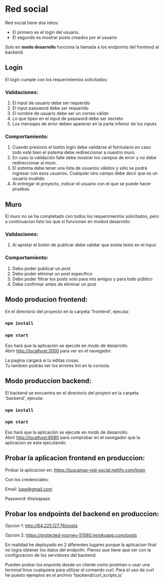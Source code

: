 # Red social

Red social tiene dos retos:
- El primero es el login del usuario.
- El segundo es mostrar posts creados por el usuario

Solo en **modo desarrollo** funciona la llamada a los endpoints del frontend al backend.

## Login
El login cumple con los requerimientos solicitados:

### Validaciones:
1. El input de usuario debe ser requerido
2. El input password debe ser requerido
3. El nombre de usuario debe ser un correo válido
4. Lo que tipeo en el input de password debe ser secreto
5. Los mensajes de error deben aparecer en la parte inferior
de los inputs
### Comportamiento:
1. Cuando presiono el botón login debe validarse el
formulario en caso todo esté bien el sistema debe
redireccionar a nuestro muro.
2. En caso la validación falle debe mostrar los campos de
error y no debe redireccionar al muro.
3. El sistema debe tener una lista de usuarios válidos y sólo
se podrá ingresar con esos usuarios. Cualquier otro
campo debe decir que es un usuario inválido.
4. Al entregar el proyecto, indicar el usuario con el que se
puede hacer pruebas.

## Muro
El muro no se ha completado con todos los requerimientos solicitados, pero a continuacion listo los que si funcionan en modod desarrollo:
### Validaciones:
1. Al apretar el botón de publicar debe validar
que exista texto en el input.
### Comportamiento:
1. Debo poder publicar un post
2. Debo poder eliminar un post específico
3. Debo poder filtrar los posts solo para mis
amigos y para todo público
4. Debe confirmar antes de eliminar un post

## Modo producion frontend:
En el directorio del proyecto en la carpeta 'frontend', ejecuta:

### `npm install`
### `npm start`

Eso hará que la aplicación se ejecute en modo de desarrollo. <br />
Abrir [http://localhost:3000](http://localhost:3000) para ver en el navegador.

La pagina cargará si tu editas cosas.<br />
Tu tambien podrás ver los errores lint en la consola.

## Modo produccion backend:
El backend se encuentra en el directorio del proyect en la carpeta 'backend', ejecuta:

### `npm install`
### `npm start`

Eso hará que la aplicación se ejecute en modo de desarrollo. <br />
Abrir [http://localhost:8080](http://localhost:8080) para comprobar en el navegador que la aplicacion se esta ejecutando.


## Probar la aplicacion frontend en produccion:
Probar la aplicacion en:
https://luucamay-red-social.netlify.com/login

Con los credenciales:

Email: lupe@gmail.com

Password: thisisapass

## Probar los endpoints del backend en produccion:
Opcion 1: http://64.225.127.76/posts

Opcion 2: https://protected-journey-51580.herokuapp.com/posts

En realidad he deployado en 2 diferentes lugares porque la aplicacion final no logra obtener los datos del endpoitn. Pienso que tiene que ver con la configuracion de los servidores del backend.

Pueden probar los enpoints desde un cliente como postman o usar una terminal linux cualquiera para utilizar el comando curl. Para el uso de curl he puesto ejemplos en el archivo 'backend/curl_scripts.js'



